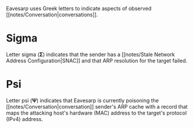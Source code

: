 Eavesarp uses Greek letters to indicate aspects of observed [[notes/Conversation|conversations]].

# Sigma

Letter sigma (**Σ**) indicates that the sender has a [[notes/Stale Network Address Configuration|SNAC]] and that ARP resolution for the target failed.

# Psi

Letter psi (**Ψ**) indicates that Eavesarp is currently poisoning the [[notes/Conversation|conversation]] sender's ARP cache with a record that maps the attacking host's hardware (MAC) address to the target's protocol (IPv4) address.